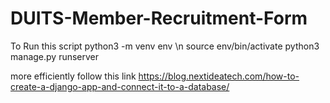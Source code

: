 # DUITS-Member-Recruitment-Form

To Run this script
python3 -m venv env \n
source env/bin/activate
python3 manage.py runserver

more efficiently follow this link 
https://blog.nextideatech.com/how-to-create-a-django-app-and-connect-it-to-a-database/
